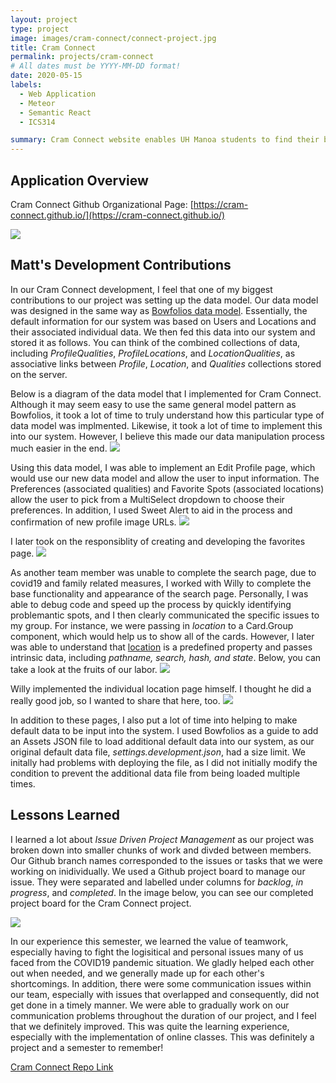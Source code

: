 ```yaml
---
layout: project
type: project
image: images/cram-connect/connect-project.jpg
title: Cram Connect
permalink: projects/cram-connect
# All dates must be YYYY-MM-DD format!
date: 2020-05-15
labels:
  - Web Application
  - Meteor
  - Semantic React
  - ICS314

summary: Cram Connect website enables UH Manoa students to find their best fit study spot on or around campus! Used issue driven project management, as a team of 4, to develop the web application. Implemented using Meteor and React.
---
```




## Application Overview
Cram Connect Github Organizational Page:
[https://cram-connect.github.io/](https://cram-connect.github.io/)

<img class="ui huge centered rounded image" src="../images/cram-connect/connect-landing.jpg">




## Matt's Development Contributions

In our Cram Connect development, I feel that one of my biggest contributions to our project was setting up the data model. Our data model was designed in the same way as [Bowfolios data model](https://bowfolios.github.io/#data-model). Essentially, the default information for our system was based on Users and Locations and their associated individual data. We then fed this data into our system and stored it as follows. You can think of the combined collections of data, including *ProfileQualities*, *ProfileLocations*, and *LocationQualities*, as associative links between *Profile*, *Location*, and *Qualities* collections stored on the server.

Below is a diagram of the data model that I implemented for Cram Connect. Although it may seem easy to use the same general model pattern as Bowfolios, it took a lot of time to truly understand how this particular type of data model was implmented. Likewise, it took a lot of time to implement this into our system. However, I believe this made our data manipulation process much easier in the end.
<img class="ui huge centered rounded image" src="../images/cram-connect/connect-dataModel.jpg">

Using this data model, I was able to implement an Edit Profile page, which would use our new data model and allow the user to input information. The Preferences (associated qualities) and Favorite Spots (associated locations) allow the user to pick from a MultiSelect dropdown to choose their preferences. In addition, I used Sweet Alert to aid in the process and confirmation of new profile image URLs.
<img class="ui huge centered rounded image" src="../images/cram-connect/connect-editProfile.jpg">

I later took on the responsiblity of creating and developing the favorites page.
<img class="ui huge centered rounded image" src="../images/cram-connect/connect-favorites.jpg">

As another team member was unable to complete the search page, due to covid19 and family related measures, I worked with Willy to complete the base functionality and appearance of the search page. Personally, I was able to debug code and speed up the process by quickly identifying problemantic spots, and I then clearly communicated the specific issues to my group. For instance, we were passing in *location* to a Card.Group component, which would help us to show all of the cards. However, I later was able to understand that [location](https://medium.com/@pshrmn/a-little-bit-of-history-f245306f48dd) is a predefined property and passes intrinsic data, including *pathname, search, hash, and state*. Below, you can take a look at the fruits of our labor.
<img class="ui huge centered rounded image" src="../images/cram-connect/connect-search.jpg">

Willy implemented the individual location page himself. I thought he did a really good job, so I wanted to share that here, too.
<img class="ui huge centered rounded image" src="../images/cram-connect/connect-location.jpg">

In addition to these pages, I also put a lot of time into helping to make default data to be input into the system. I used Bowfolios as a guide to add an Assets JSON file to load additional default data into our system, as our original default data file, *settings.development.json*, had a size limit. We initally had problems with deploying the file, as I did not initially modify the condition to prevent the additional data file from being loaded multiple times.

## Lessons Learned

I learned a lot about *Issue Driven Project Management* as our project was broken down into smaller chunks of work and divded between members. Our Github branch names corresponded to the issues or tasks that we were working on inidividually. We used a Github project board to manage our issue. They were separated and labelled under columns for *backlog*, *in progress*, and *completed*. In the image below, you can see our completed project board for the Cram Connect project.

<img class="ui huge centered rounded image" src="../images/cram-connect/connect-kanban.jpg">

In our experience this semester, we learned the value of teamwork, especially having to fight the logisitical and personal issues many of us faced from the COVID19 pandemic situation. We gladly helped each other out when needed, and we generally made up for each other's shortcomings. In addition, there were some communication issues within our team, especially with issues that overlapped and consequently, did not get done in a timely manner. We were able to gradually work on our communication problems throughout the duration of our project, and I feel that we definitely improved. This was quite the learning experience, especially with the implementation of online classes. This was definitely a project and a semester to remember!

<a href="https://github.com/cram-connect/cram-connect"><i class="large github icon "></i>Cram Connect Repo Link</a>
